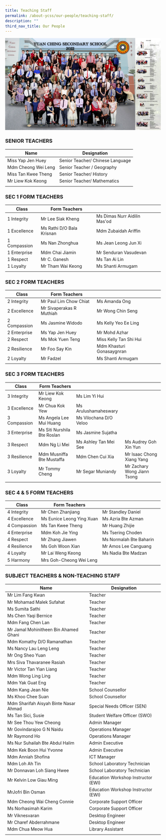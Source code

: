 ```yaml
---
title: Teaching Staff
permalink: /about-ycss/our-people/teaching-staff/
description: ""
third_nav_title: Our People
---
```

![Yuan Ching Secondary School 2022](/images/All%20Staff%20Photo%202022%20(Collage)-min.jpg)

### SENIOR TEACHERS

| Name | Designation |
| --- | --- |
| Miss Yap Jen Huey | Senior Teacher/ Chinese Language |
| Mdm Cheong Wei Leng | Senior Teacher / Geography |
| Miss Tan Kwee Theng | Senior Teacher/ History |
| Mr Liew Kok Keong | Senior Teacher/ Mathematics |
| | |

### SEC 1 FORM TEACHERS

| Class | Form Teachers |  |  |
|---|---|---|---|
| 1 Integrity | Mr Lee Siak Kheng | Ms Dimas Nurr Aidilin Mas'od |  |
| 1 Excellence | Ms Rathi D/O Bala Krisnan  | Mdm Zubaidah Ariffin  |  |
| 1 Compassion | Ms Nan Zhonghua | Ms Jean Leong Jun Xi |  |
| 1 Enterprise | Mdm Chai Jiamin | Mr Senduran Vasudevan |  |
| 1 Respect | Mr C. Ganesh | Ms Tan Ai Lin |  |
| 1 Loyalty | Mr Tham Wai Keong | Ms Shanti Armugam |  |
| | | | |

### SEC 2 FORM TEACHERS

| Class | Form Teachers |  |  |
| --- | --- | --- | --- |
| 2 Integrity | Mr Paul Lim Chow Chiat | Ms Amanda Ong |  |
| 2 Excellence | Mr Sivaperakas R Muthiah | Mr Wong Chin Seng |  |
| 2 Compassion| Ms Jasmine Widodo | Ms Kelly Yeo Ee Ling |  |
| 2 Enterprise | Ms Yap Jen Huey | Mr Mohd Azhar |  |
| 2 Respect | Ms Mok Yuen Teng | Miss Kelly Tan Shi Hui|   
| 2 Resilience | Mr Foo Say Kin | Mdm Khasturi Gonasaygnran |   
| 2 Loyalty  | Mr Fadzel  | Ms Shanti Armugam  | 
| | | 

### SEC 3 FORM TEACHERS

| Class | Form Teachers |  |  |
| --- | --- | --- | --- |
| 3 Integrity | Mr Liew Kok Keong | Ms Lim Yi Hui |  |
| 3 Excellence | Mr Chua Kok Yew | Ms Arulushamaheswary |  | 
| 3 Compassion | Ms Angela Lee Mui Huang | Ms Vilochana D/O Veloo |  |
| 3 Enterprise | Ms Siti Nurshila Bte Roslan | Ms Jasmine Sujatha |  |
| 3 Respect | Mdm Ng Li Mei | Ms Ashley Tan Mei See | Ms Audrey Goh Xin Yun  |
| 3 Resilience | Mdm Musniffa Bte Mustaffa | Mdm Chen Cui Xia| Mr Isaac Chong Xiang Yang 
| 3 Loyalty | Mr Tommy Cheng | Mr Segar Muniandy | Mr Zachary Wong Jiann Tsong |
| | |

### SEC 4 & 5 FORM TEACHERS

| Class | Form Teachers |  |  | 
|---|---|---|---|
| 4 Integrity | Mr Chen Zhanjiang |  Mr Standley Daniel |  |
| 4 Excellence  | Ms Eunice Leong Ying Xuan | Ms Azria Bte Azman |  |
| 4 Compassion | Ms Tan Kwee Theng | Mr Huang Zhijie |  |
| 4 Enterprise | Mdm Koh Jie Ying | Ms Tsering Choden |  |
| 4 Respect | Mr Zhang Jiawen | Ms Normalah Bte Baharin |  |
| 4 Resilience | Ms Goh Woon Xian | Mr Amos Lee Canguang |   
| 4 Loyalty | Mr Lai Weng Keong | Ms Nadia Bte Madzan |  |
| 5 Harmony | Mrs Goh-Cheong Wei Leng | 
| | |

### SUBJECT TEACHERS & NON-TEACHING STAFF

| Name | Designation |
| --- | --- |
| Mr Lim Fang Kwan | Teacher |
| Mr Mohamad Malek Sufahat | Teacher |
| Ms Sumita Sathi | Teacher |
| Ms Chen Yaqi Bernice | Teacher |
| Mdm Fang Chen Lan  | Teacher  |
| Mr Jamal Mohinitheen Bin Ahamed Ghani | Teacher |
| Mdm Komathy D/O Ramanathan | Teacher  |
| Ms Nancy Lau Leng Leng | Teacher |
| Mr Ong Sheo Yuan | Teacher |
| Mrs Siva Thavaranee Rasiah | Teacher |
| Mr Victor Tan Yian Liang | Teacher |
| Mdm Wong Ling Ling | Teacher |
| Mdm Yak Guat Eng | Teacher |
| Mdm Kang Jean Nie | School Counsellor |
| Ms Khoo Chee Suan | School Counsellor |
| Mdm Sharifah Aisyah Binte Nasar Ahmad | Special Needs Officer (SEN) |
| Ms Tan Sici, Susie | Student Welfare Officer (SWO) |
| Mr See Thou Yew Cheong | Admin Manager |
| Mr Govindarajoo G N Naidu | Operations Manager |
| Mr Raymond Ho | Operations Manager |
| Ms Nur Suhailah Bte Abdul Halim | Admin Executive |
| Mdm Kek Boon Hui Yvonne | Admin Executive |
| Mdm Anniah Shofina | ICT Manager |
| Mdm Loh Ah Tin | School Laboratory Technician |
| Mr Donnavan Loh Siang Hwee | School Laboratory Technician |
| Mr Kelvin Low Giau Ming | Education Workshop Instructor (EWI) |
| MrJofri Bin Osman | Education Workshop Instructor (EWI) |
| Mdm Cheong Wai Cheng Connie | Corporate Support Officer |
| Ms Norhasimah Karim | Corporate Support Officer |
| Mr Viknesvaran | Desktop Engineer |
| Mr Charef Abderrahmane | Desktop Engineer |
| Mdm Chua Meow Hua  | Library Assistant  |
| | |